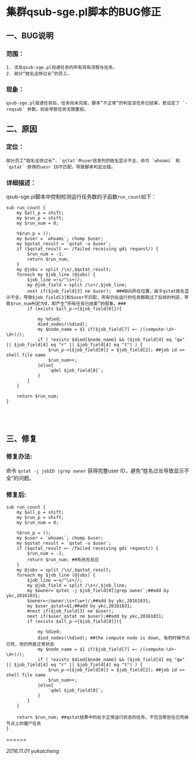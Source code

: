# 集群qsub-sge.pl脚本的BUG修正

## 一、BUG说明

### 范围：

	1. 涉及qsub-sge.pl投递任务的所有现有流程与任务。
	2. 部分“姓名全拼过长”的员工。

### 现象：

	qsub-sge.pl投递任务后，任务尚未完成，脚本“不正常”的判定该任务已结束，若设定了 `-reqsub` 参数，则会导致任务无限重投。

## 二、原因

### 定位：

	部分员工“姓名全拼过长”，`qstat`中user信息列的姓名显示不全，命令 `whoami` 和 `qstat` 获得的uesr ID不匹配，导致脚本判定出错。
### 详细描述：

qsub-sge.pl脚本中控制检测运行任务数的子函数`run_count`如下：


```
sub run_count {
	my $all_p = shift;
	my $run_p = shift;
	my $run_num = 0;
	
	%$run_p = ();
	my $user = `whoami`; chomp $user;
	my $qstat_result = `qstat -u $user`;
	if ($qstat_result =~ /failed receiving gdi request/) {
		$run_num = -1;
		return $run_num; 
	}
	my @jobs = split /\n/,$qstat_result; 
	foreach my $job_line (@jobs) {
		$job_line =~s/^\s+//;
		my @job_field = split /\s+/,$job_line;
		next if($job_field[3] ne $user);  ###BUG所在位置，由于qstat姓名显示不全，导致$job_field[3]和$user不匹配，所有仍在运行的任务都跳过了后续的判定，导致$run_num判定为0，即产生“所有任务已结束”的假象。###
		if (exists $all_p->{$job_field[0]}){
			
			my %died;
			died_nodes(\%died); 
			my $node_name = $1 if($job_field[7] =~ /(compute-\d+-\d+)/);
			if ( !exists $died{$node_name} && ($job_field[4] eq "qw" || $job_field[4] eq "r" || $job_field[4] eq "t") ) {  
				$run_p->{$job_field[0]} = $job_field[2]; ##job id => shell file name
				$run_num++;
			}else{
				`qdel $job_field[0]`;
			}
		}
	}
	
	return $run_num;
}
```


​	
​		

## 三、修复

### 修复办法:

命令 `qstat -j jobID |grep owner` 获得完整user ID，避免“姓名过长导致显示不全”的问题。

### 修复后:

```
sub run_count {
	my $all_p = shift;
	my $run_p = shift;
	my $run_num = 0;

	%$run_p = ();
	my $user = `whoami`; chomp $user;
	my $qstat_result = `qstat -u $user`;
	if ($qstat_result =~ /failed receiving gdi request/) {
		$run_num = -1;
		return $run_num; ##系统无反应
	}
	my @jobs = split /\n/,$qstat_result; 
	foreach my $job_line (@jobs) {
		$job_line =~s/^\s+//;
		my @job_field = split /\s+/,$job_line;
		my $owner=`qstat -j $job_field[0]|grep owner`;##add by ykc,20161031;
		$owner=~/owner:\s+(\w+)/;##add by ykc,20161031;
		my $user_qstat=$1;##add by ykc,20161031;
		#next if($job_field[3] ne $user);
		next if($user_qstat ne $user);##add by ykc,20161031;
		if (exists $all_p->{$job_field[0]}){
			
			my %died;
			died_nodes(\%died); ##the compute node is down, 有的时候节点已死，但仍然是正常状态
			my $node_name = $1 if($job_field[7] =~ /(compute-\d+-\d+)/);
			if ( !exists $died{$node_name} && ($job_field[4] eq "qw" || $job_field[4] eq "r" || $job_field[4] eq "t") ) {  
				$run_p->{$job_field[0]} = $job_field[2]; ##job id => shell file name
				$run_num++;
			}else{
				`qdel $job_field[0]`;
			}
		}
	}

	return $run_num; ##qstat结果中的处于正常运行状态的任务，不包含那些在已死掉节点上的僵尸任务
}
```

======

*2016.11.01 yukaicheng*